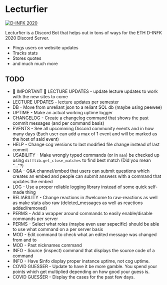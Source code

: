 # Lecturfier

[![D-INFK 2020](readme_images/d_trav.gif)](https://discord.gg/eth-dinfk-2020)

Lecturfier is a Discord Bot that helps out in tons of ways for the ETH D-INFK 2020 Discord Server.

  - Pings users on website updates
  - Tracks stats
  - Stores quotes
  - and much much more

## TODO 
  - 🔴 IMPORTANT 🔴 LECTURE UPDATES - update lecture updates to work with the new sites to come
  - LECTURE UPDATES - lecture updates per semester
  - DB - Move from unreliant json to a reliant SQL db (maybe using peewee)
  - UPTIME - Make an actual working uptime logger
  - CHANGELOG - Create a changelog command that shows the past commit messages (and per command basis)  
  - EVENTS - See all upcomming Discord community events and in how many days (Each user can add a max of 1 event and will be marked as the host of said event)
  - HELP - Change cog versions to last modified file change instead of last commit
  - USABILITY - Make wrongly typed commands (or in `man`) be checked up using `difflib.get_close_matches` to find best match (Did you mean "..."?)
  - Q&A - Q&A channel/embed that users can submit questions which creates an embed and people can submit answers with a command that updates the embed
  - LOG - Use a proper reliable logging library instead of some quick self-made thing
  - RELIABILITY - Change reactions in #welcome to raw-reactions as well as make stats also raw (deleted_messages as well as reactions added/removed)
  - PERMS - Add a wrapper around commands to easily enable/disable commands per server
  - PERMS - Select what roles (maybe even user sepecific) should be able to use what command on a per server basis
  - MOD - Edit command to check what an edited message was changed from and to
  - MOD - Past nicknames command
  - INFO - Source (inspect) command that displays the source code of a command 
  - INFO - Have $info display proper instance uptime, not cog uptime.
  - COVID GUESSER - Update to have it be more gamble. You spend your points which get multiplied depending on how good your guess is.
  - COVID GUESSER - Display the cases for the past few days.
